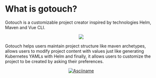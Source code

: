# What is gotouch?
Gotouch is a customizable project creator inspired by technologies Helm, Maven and Vue CLI. 

<p align="center">
  <img src="@images/helm-vue-cli-maven.png" />
</p>

Gotouch helps users maintain project structure like maven archetypes, allows users to modify project content with values just like generating Kubernetes YAMLs with Helm and finally, it allows users to customize the project to be created by asking their preferences.

<p align="center">
<a href="https://asciinema.org/a/534755" target="_blank"><img alt="Asciiname" src="https://asciinema.org/a/534755.svg" /></a>
</p>